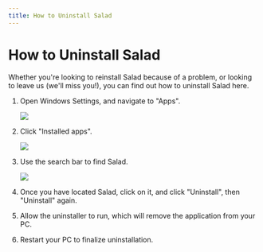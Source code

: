 ```yaml
---
title: How to Uninstall Salad
---
```


# How to Uninstall Salad

Whether you're looking to reinstall Salad because of a problem, or looking to leave us (we'll miss you!), you can find
out how to uninstall Salad here.

1. Open Windows Settings, and navigate to "Apps".

   ![](https://s3.amazonaws.com/helpscout.net/docs/assets/615b47bfca9e0011a4434693/images/68ac2a6593262c3e08a4f8f3/file-FEDdNg7iDy.png)

2. Click "Installed apps".

   ![](https://s3.amazonaws.com/helpscout.net/docs/assets/615b47bfca9e0011a4434693/images/68ac2a3793262c3e08a4f8f2/file-Uyxcp76l3F.png)

3. Use the search bar to find Salad.

   ![](https://s3.amazonaws.com/helpscout.net/docs/assets/615b47bfca9e0011a4434693/images/68ac29c093262c3e08a4f8f0/file-4NFh4b8G6t.png)

4. Once you have located Salad, click on it, and click "Uninstall", then "Uninstall" again.
5. Allow the uninstaller to run, which will remove the application from your PC.
6. Restart your PC to finalize uninstallation.

